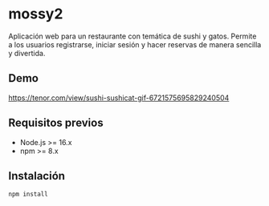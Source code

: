 # mossy2

Aplicación web para un restaurante con temática de sushi y gatos. Permite a los usuarios registrarse, iniciar sesión y hacer reservas de manera sencilla y divertida.

## Demo
https://tenor.com/view/sushi-sushicat-gif-6721575695829240504

## Requisitos previos

- Node.js >= 16.x
- npm >= 8.x

## Instalación

```bash
npm install
